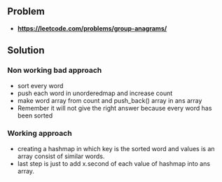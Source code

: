 ## Problem

- **https://leetcode.com/problems/group-anagrams/**

## Solution

### Non working bad approach

- sort every word
- push each word in unorderedmap and increase count
- make word array from count and push_back() array in ans array
- Remember it will not give the right answer because every word has been sorted

### Working approach

- creating a hashmap in which key is the sorted word and values is an array consist of similar words.
- last step is just to add x.second of each value of hashmap into ans array.
